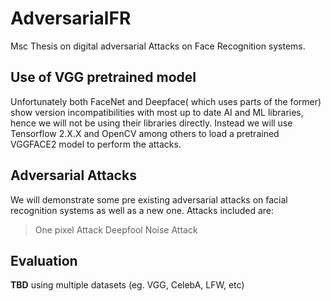 # AdversarialFR
Msc Thesis on digital adversarial Attacks on Face Recognition systems.
## Use of VGG pretrained model
Unfortunately both FaceNet and Deepface( which uses parts of the former) show version incompatibilities with most up to date AI and ML libraries, hence we will not be using their libraries directly.
Instead we will use Tensorflow 2.X.X and OpenCV among others to load a pretrained VGGFACE2 model to perform the attacks.
## Adversarial Attacks
We will demonstrate some pre existing adversarial attacks on facial recognition systems as well as a new one.
Attacks included are:
> One pixel Attack
> Deepfool
> Noise Attack
## Evaluation
**TBD**
using multiple datasets (eg. VGG, CelebA, LFW, etc)
